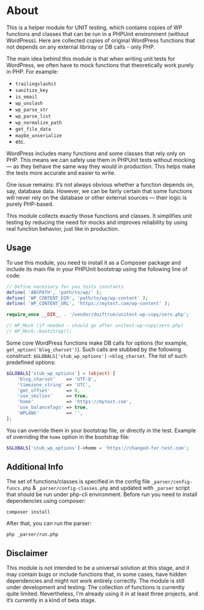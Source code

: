 About
=====
This is a helper module for UNIT testing, which contains copies of WP functions and classes that can be run in a PHPUnit environment (without WordPress). Here are collected copies of original WordPress functions that not depends on any external libriray or DB calls - only PHP.

The main idea behind this module is that when writing unit tests for WordPress, we often have to mock functions that theoretically work purely in PHP. For example:

* `trailingslashit`
* `sanitize_key`
* `is_email`
* `wp_unslash`
* `wp_parse_str`
* `wp_parse_list`
* `wp_normalize_path`
* `get_file_data`
* `maybe_unserialize`
* etc.

WordPress includes many functions and some classes that rely only on PHP. This means we can safely use them in PHPUnit tests without mocking — as they behave the same way they would in production. This helps make the tests more accurate and easier to write.

One issue remains: it’s not always obvious whether a function depends on, say, database data. However, we can be fairly certain that some functions will never rely on the database or other external sources — their logic is purely PHP-based.

This module collects exactly those functions and classes. It simplifies unit testing by reducing the need for mocks and improves reliability by using real function behavior, just like in production.


Usage
-----
To use this module, you need to install it as a Composer package and include its main file in your PHPUnit bootstrap using the following line of code:
```php
// Define necessary for you tests constants
define( 'ABSPATH', 'path/to/wp/' );
define( 'WP_CONTENT_DIR', 'path/to/wp/wp-content' );
define( 'WP_CONTENT_URL', 'https://mytest.com/wp-content' );

require_once __DIR__ . '/vendor/doiftrue/unitest-wp-copy/zero.php';

// WP_Mock (if needed - should go after unitest-wp-copy/zero.php)
// WP_Mock::bootstrap();
```

Some core WordPress functions make DB calls for options (for example, `get_option('blog_charset')`). Such calls are stubbed by the following construct: `$GLOBALS['stub_wp_options']->blog_charset`. The list of such predefined options:

```php
$GLOBALS['stub_wp_options'] = (object) [
	'blog_charset'    => 'UTF-8',
	'timezone_string' => 'UTC',
	'gmt_offset'      => 0,
	'use_smilies'     => true,
	'home'            => 'https://mytest.com',
	'use_balanceTags' => true,
	'WPLANG'          => '',
];
```

You can override them in your bootstrap file, or directly in the test. Example of overriding the `home` option in the bootstrap file:
```php
$GLOBALS['stub_wp_options']->home = 'https://changed-for-test.com';
```


Additional Info
---------------
The set of functions/classes is specified in the config file `_parser/config-funcs.php` & `_parser/config-classes.php` and updated with ``_parser`` script that should be run under php-cli environment. Before run you need to install dependencies using composer:
```shell
composer install
```
After that, you can run the parser:
```shell
php _parser/run.php
```


Disclaimer
----------
This module is not intended to be a universal solution at this stage, and it may contain bugs or include functions that, in some cases, have hidden dependencies and might not work entirely correctly. The module is still under development and testing. The collection of functions is currently quite limited. Nevertheless, I’m already using it in at least three projects, and it’s currently in a kind of beta stage.

